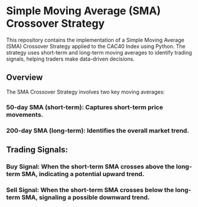 
# Simple Moving Average (SMA) Crossover Strategy
This repository contains the implementation of a Simple Moving Average (SMA) Crossover Strategy applied to the CAC40 Index using Python. The strategy uses short-term and long-term moving averages to identify trading signals, helping traders make data-driven decisions.

## Overview
The SMA Crossover Strategy involves two key moving averages:

### 50-day SMA (short-term): Captures short-term price movements.
### 200-day SMA (long-term): Identifies the overall market trend.
## Trading Signals:
### Buy Signal: When the short-term SMA crosses above the long-term SMA, indicating a potential upward trend.
### Sell Signal: When the short-term SMA crosses below the long-term SMA, signaling a possible downward trend.
